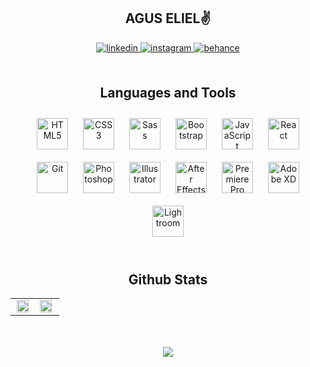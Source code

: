 ## <div align="center">AGUS ELIEL✌️</div>  
  

<div align="center">
<a href="https://linkedin.com/in/aguseliel-ibanez/" target="_blank">
<img src=https://img.shields.io/badge/linkedin-%231E77B5.svg?&style=for-the-badge&logo=linkedin&logoColor=white alt=linkedin style="margin-bottom: 5px;" />
</a>
<a href="https://instagram.com/iamrishavanand" target="_blank">
<img src=https://img.shields.io/badge/instagram-%23000000.svg?&style=for-the-badge&logo=instagram&logoColor=white alt=instagram style="margin-bottom: 5px;" />
</a>
<a href="https://www.behance.net/AgusEliel" target="_blank">
<img src=https://img.shields.io/badge/behance-%23191919.svg?&style=for-the-badge&logo=behance&logoColor=white alt=behance style="margin-bottom: 5px;" />
</a>  
</div>  
  
  

<br/>  
 


## <div align="center">Languages and Tools</div>  
<div align="center">  
    <img style="margin: 10px" src="https://profilinator.rishav.dev/skills-assets/html5-original-wordmark.svg" alt="HTML5" height="50" />  
    <img style="margin: 10px" src="https://profilinator.rishav.dev/skills-assets/css3-original-wordmark.svg" alt="CSS3" height="50" />  
    <img style="margin: 10px" src="https://profilinator.rishav.dev/skills-assets/sass-original.svg" alt="Sass" height="50" />  
    <img style="margin: 10px" src="https://profilinator.rishav.dev/skills-assets/bootstrap-plain.svg" alt="Bootstrap" height="50" />  
    <img style="margin: 10px" src="https://profilinator.rishav.dev/skills-assets/javascript-original.svg" alt="JavaScript" height="50" />  
    <img style="margin: 10px" src="https://profilinator.rishav.dev/skills-assets/react-original-wordmark.svg" alt="React" height="50" />  
    <img style="margin: 10px" src="https://profilinator.rishav.dev/skills-assets/git-scm-icon.svg" alt="Git" height="50" />  
    <img style="margin: 10px" src="https://profilinator.rishav.dev/skills-assets/photoshop-plain.svg" alt="Photoshop" height="50" />  
    <img style="margin: 10px" src="https://profilinator.rishav.dev/skills-assets/adobe_illustrator-icon.svg" alt="Illustrator" height="50" />  
    <img style="margin: 10px" src="https://profilinator.rishav.dev/skills-assets/aftereffects.png" alt="After Effects" height="50" />  
    <img style="margin: 10px" src="https://profilinator.rishav.dev/skills-assets/adobepremierepro.png" alt="Premiere Pro" height="50" />   
    <img style="margin: 10px" src="https://profilinator.rishav.dev/skills-assets/adobexd.png" alt="Adobe XD" height="50" />  
    <img style="margin: 10px" src="https://profilinator.rishav.dev/skills-assets/lightroom.png" alt="Lightroom" height="50" />
</div>   

<br/>  


## <div align="center">Github Stats</div> 
<table><tr><td valign="top" width="50%">

<div align="center"><img src="https://github-readme-stats.vercel.app/api?username=AgusEliel&show_icons=true&count_private=true&hide_border=true" align="center" style="width: 90%" /></div>

</td><td valign="top" width="50%">

<img src="https://github-readme-stats.vercel.app/api/top-langs/?username=AgusEliel&hide_border=true&layout=compact" align="left" style="width: 90%" />

</td></tr></table>  

<br/>  

  

<br/>  

<div align="center">
            <a href="https://www.buymeacoffee.com/AgusEliel" target="_blank" style="display: inline-block;">
                <img
                    src="https://img.shields.io/badge/Donate-Buy%20Me%20A%20Coffee-orange.svg?style=flat-square" 
                    align="center"
                />
            </a></div>  
